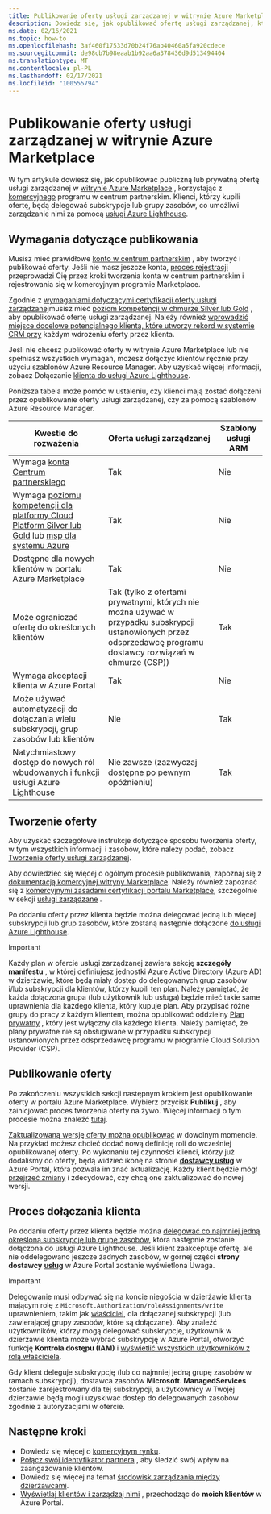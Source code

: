 ```yaml
---
title: Publikowanie oferty usługi zarządzanej w witrynie Azure Marketplace
description: Dowiedz się, jak opublikować ofertę usługi zarządzanej, która dołączy klientów do usługi Azure Lighthouse.
ms.date: 02/16/2021
ms.topic: how-to
ms.openlocfilehash: 3af460f17533d70b24f76ab40460a5fa920cdece
ms.sourcegitcommit: de98cb7b98eaab1b92aa6a378436d9d513494404
ms.translationtype: MT
ms.contentlocale: pl-PL
ms.lasthandoff: 02/17/2021
ms.locfileid: "100555794"
---
```

# <a name="publish-a-managed-service-offer-to-azure-marketplace"></a>Publikowanie oferty usługi zarządzanej w witrynie Azure Marketplace

W tym artykule dowiesz się, jak opublikować publiczną lub prywatną ofertę usługi zarządzanej w [witrynie Azure Marketplace](https://azuremarketplace.microsoft.com) , korzystając z [komercyjnego](../../marketplace/overview.md) programu w centrum partnerskim. Klienci, którzy kupili ofertę, będą delegować subskrypcje lub grupy zasobów, co umożliwi zarządzanie nimi za pomocą [usługi Azure Lighthouse](../overview.md).

## <a name="publishing-requirements"></a>Wymagania dotyczące publikowania

Musisz mieć prawidłowe [konto w centrum partnerskim](../../marketplace/partner-center-portal/create-account.md) , aby tworzyć i publikować oferty. Jeśli nie masz jeszcze konta, [proces rejestracji](https://aka.ms/joinmarketplace) przeprowadzi Cię przez kroki tworzenia konta w centrum partnerskim i rejestrowania się w komercyjnym programie Marketplace.

Zgodnie z [wymaganiami dotyczącymi certyfikacji oferty usługi zarządzanej](/legal/marketplace/certification-policies#700-managed-services)musisz mieć [poziom kompetencji w chmurze Silver lub Gold](/partner-center/learn-about-competencies) , aby opublikować ofertę [](https://partner.microsoft.com/membership/azure-expert-msp) usługi zarządzanej. Należy również [wprowadzić miejsce docelowe potencjalnego klienta, które utworzy rekord w systemie CRM przy](../../marketplace/plan-managed-service-offer.md#customer-leads) każdym wdrożeniu oferty przez klienta.

Jeśli nie chcesz publikować oferty w witrynie Azure Marketplace lub nie spełniasz wszystkich wymagań, możesz dołączyć klientów ręcznie przy użyciu szablonów Azure Resource Manager. Aby uzyskać więcej informacji, zobacz Dołączanie [klienta do usługi Azure Lighthouse](onboard-customer.md).

Poniższa tabela może pomóc w ustaleniu, czy klienci mają zostać dołączeni przez opublikowanie oferty usługi zarządzanej, czy za pomocą szablonów Azure Resource Manager.

|**Kwestie do rozważenia**  |**Oferta usługi zarządzanej**  |**Szablony usługi ARM**  |
|---------|---------|---------|
|Wymaga [konta Centrum partnerskiego](../../marketplace/partner-center-portal/create-account.md)   |Tak         |Nie        |
|Wymaga [poziomu kompetencji dla platformy Cloud Platform Silver lub Gold](/partner-center/learn-about-competencies) lub [msp dla systemu Azure](https://partner.microsoft.com/membership/azure-expert-msp)      |Tak         |Nie         |
|Dostępne dla nowych klientów w portalu Azure Marketplace     |Tak     |Nie       |
|Może ograniczać ofertę do określonych klientów     |Tak (tylko z ofertami prywatnymi, których nie można używać w przypadku subskrypcji ustanowionych przez odsprzedawcę programu dostawcy rozwiązań w chmurze (CSP))         |Tak         |
|Wymaga akceptacji klienta w Azure Portal     |Tak     |Nie   |
|Może używać automatyzacji do dołączania wielu subskrypcji, grup zasobów lub klientów |Nie     |Tak    |
|Natychmiastowy dostęp do nowych ról wbudowanych i funkcji usługi Azure Lighthouse     |Nie zawsze (zazwyczaj dostępne po pewnym opóźnieniu)         |Tak         |

## <a name="create-your-offer"></a>Tworzenie oferty

Aby uzyskać szczegółowe instrukcje dotyczące sposobu tworzenia oferty, w tym wszystkich informacji i zasobów, które należy podać, zobacz [Tworzenie oferty usługi zarządzanej](../../marketplace/create-managed-service-offer.md).

Aby dowiedzieć się więcej o ogólnym procesie publikowania, zapoznaj się z [dokumentacją komercyjnej witryny Marketplace](../../marketplace/overview.md). Należy również zapoznać się z [komercyjnymi zasadami certyfikacji portalu Marketplace](/legal/marketplace/certification-policies), szczególnie w sekcji [usługi zarządzane](/legal/marketplace/certification-policies#700-managed-services) .

Po dodaniu oferty przez klienta będzie można delegować jedną lub więcej subskrypcji lub grup zasobów, które zostaną następnie dołączone [do usługi Azure Lighthouse](#the-customer-onboarding-process).

> [!IMPORTANT]
> Każdy plan w ofercie usługi zarządzanej zawiera sekcję **szczegóły manifestu** , w której definiujesz jednostki Azure Active Directory (Azure AD) w dzierżawie, które będą miały dostęp do delegowanych grup zasobów i/lub subskrypcji dla klientów, którzy kupili ten plan. Należy pamiętać, że każda dołączona grupa (lub użytkownik lub usługa) będzie mieć takie same uprawnienia dla każdego klienta, który kupuje plan. Aby przypisać różne grupy do pracy z każdym klientem, można opublikować oddzielny [Plan prywatny](../../marketplace/private-offers.md) , który jest wyłączny dla każdego klienta. Należy pamiętać, że plany prywatne nie są obsługiwane w przypadku subskrypcji ustanowionych przez odsprzedawcę programu w programie Cloud Solution Provider (CSP).

## <a name="publish-your-offer"></a>Publikowanie oferty

Po zakończeniu wszystkich sekcji następnym krokiem jest opublikowanie oferty w portalu Azure Marketplace. Wybierz przycisk **Publikuj** , aby zainicjować proces tworzenia oferty na żywo. Więcej informacji o tym procesie można znaleźć [tutaj](../../marketplace/review-publish-offer.md).

[Zaktualizowaną wersję oferty można opublikować](../..//marketplace/partner-center-portal/update-existing-offer.md) w dowolnym momencie. Na przykład możesz chcieć dodać nową definicję roli do wcześniej opublikowanej oferty. Po wykonaniu tej czynności klienci, którzy już dodaliśmy do oferty, będą widzieć ikonę na stronie [**dostawcy usług**](view-manage-service-providers.md) w Azure Portal, która pozwala im znać aktualizację. Każdy klient będzie mógł [przejrzeć zmiany](view-manage-service-providers.md#update-service-provider-offers) i zdecydować, czy chcą one zaktualizować do nowej wersji. 

## <a name="the-customer-onboarding-process"></a>Proces dołączania klienta

Po dodaniu oferty przez klienta będzie można [delegować co najmniej jedną określoną subskrypcję lub grupę zasobów](view-manage-service-providers.md#delegate-resources), która następnie zostanie dołączona do usługi Azure Lighthouse. Jeśli klient zaakceptuje ofertę, ale nie oddelegowano jeszcze żadnych zasobów, w górnej części **strony dostawcy** [**usług**](view-manage-service-providers.md) w Azure Portal zostanie wyświetlona Uwaga.

> [!IMPORTANT]
> Delegowanie musi odbywać się na koncie niegościa w dzierżawie klienta mającym rolę z `Microsoft.Authorization/roleAssignments/write` uprawnieniem, takim jak [właściciel](../../role-based-access-control/built-in-roles.md#owner), dla dołączanej subskrypcji (lub zawierającej grupy zasobów, które są dołączane). Aby znaleźć użytkowników, którzy mogą delegować subskrypcję, użytkownik w dzierżawie klienta może wybrać subskrypcję w Azure Portal, otworzyć funkcję **Kontrola dostępu (IAM)** i [wyświetlić wszystkich użytkowników z rolą właściciela](../../role-based-access-control/role-assignments-list-portal.md#list-owners-of-a-subscription).

Gdy klient deleguje subskrypcję (lub co najmniej jedną grupę zasobów w ramach subskrypcji), dostawca zasobów **Microsoft. ManagedServices** zostanie zarejestrowany dla tej subskrypcji, a użytkownicy w Twojej dzierżawie będą mogli uzyskiwać dostęp do delegowanych zasobów zgodnie z autoryzacjami w ofercie.

## <a name="next-steps"></a>Następne kroki

- Dowiedz się więcej o [komercyjnym rynku](../../marketplace/overview.md).
- [Połącz swój identyfikator partnera](partner-earned-credit.md) , aby śledzić swój wpływ na zaangażowanie klientów.
- Dowiedz się więcej na temat [środowisk zarządzania między dzierżawcami](../concepts/cross-tenant-management-experience.md).
- [Wyświetlaj klientów i zarządzaj nimi](view-manage-customers.md) , przechodząc do **moich klientów** w Azure Portal.

